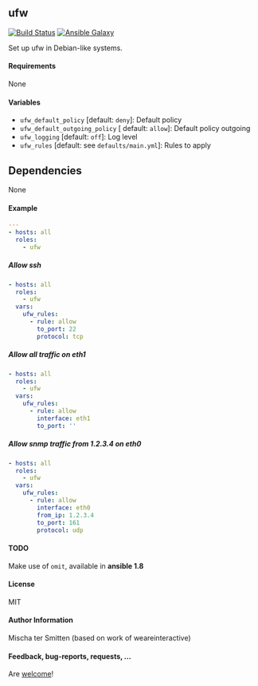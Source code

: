 ## ufw

[![Build Status](https://travis-ci.org/Oefenweb/ansible-ufw.svg?branch=master)](https://travis-ci.org/Oefenweb/ansible-ufw) [![Ansible Galaxy](http://img.shields.io/badge/ansible--galaxy-ufw-blue.svg)](https://galaxy.ansible.com/list#/roles/1613)

Set up ufw in Debian-like systems.

#### Requirements

None

#### Variables

* `ufw_default_policy` [default: `deny`]: Default policy
* `ufw_default_outgoing_policy` [ default: `allow`]: Default policy outgoing
* `ufw_logging` [default: `off`]: Log level
* `ufw_rules` [default: see `defaults/main.yml`]: Rules to apply

## Dependencies

None

#### Example

```yaml
---
- hosts: all
  roles:
    - ufw
```

##### Allow ssh
```yaml
- hosts: all
  roles:
    - ufw
  vars:
    ufw_rules:
      - rule: allow
        to_port: 22
        protocol: tcp
```

##### Allow all traffic on eth1
```yaml
- hosts: all
  roles:
    - ufw
  vars:
    ufw_rules:
      - rule: allow
        interface: eth1
        to_port: ''
```

##### Allow snmp traffic from 1.2.3.4 on eth0
```yaml
- hosts: all
  roles:
    - ufw
  vars:
    ufw_rules:
      - rule: allow
        interface: eth0
        from_ip: 1.2.3.4
        to_port: 161
        protocol: udp
```

#### TODO

Make use of `omit`, available in **ansible 1.8**

#### License

MIT

#### Author Information

Mischa ter Smitten (based on work of weareinteractive)

#### Feedback, bug-reports, requests, ...

Are [welcome](https://github.com/Oefenweb/ansible-ufw/issues)!
